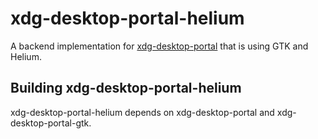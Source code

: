 # xdg-desktop-portal-helium

A backend implementation for [xdg-desktop-portal](http://github.com/flatpak/xdg-desktop-portal)
that is using GTK and Helium.

## Building xdg-desktop-portal-helium

xdg-desktop-portal-helium depends on xdg-desktop-portal and xdg-desktop-portal-gtk.
